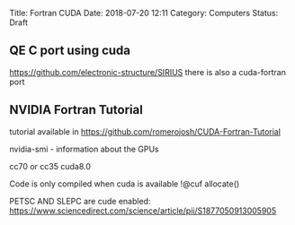 Title: Fortran CUDA
Date: 2018-07-20 12:11
Category: Computers
Status: Draft

QE C port using cuda
---------------------------------
https://github.com/electronic-structure/SIRIUS
there is also a cuda-fortran port


NVIDIA Fortran Tutorial
------------------------

tutorial available in
https://github.com/romerojosh/CUDA-Fortran-Tutorial

nvidia-smi - information about the GPUs

cc70 or cc35
cuda8.0

Code is only compiled when cuda is available
!@cuf allocate()


PETSC AND SLEPC are cude enabled:
https://www.sciencedirect.com/science/article/pii/S1877050913005905

